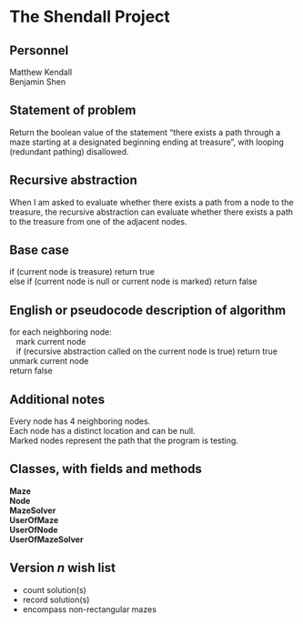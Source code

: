 # The Shendall Project

## Personnel
Matthew Kendall  
Benjamin Shen

## Statement of problem
Return the boolean value of the statement “there exists a path through a maze starting at a designated beginning ending at treasure”, with looping (redundant pathing) disallowed.

## Recursive abstraction
When I am asked to evaluate whether there exists a path from a node to the treasure, the recursive abstraction can evaluate whether there exists a path to the treasure from one of the adjacent nodes.

## Base case
if (current node is treasure) return true  
else if (current node is null or current node is marked) return false  

## English or pseudocode description of algorithm
for each neighboring node:  
&nbsp;&nbsp;
  mark current node  
&nbsp;&nbsp;
  if (recursive abstraction called on the current node is true) return true  
unmark current node  
return false  

## Additional notes
Every node has 4 neighboring nodes.  
Each node has a distinct location and can be null.  
Marked nodes represent the path that the program is testing.  

## Classes, with fields and methods
**Maze**  
**Node**  
**MazeSolver**  
**UserOfMaze**  
**UserOfNode**  
**UserOfMazeSolver**  

## Version *n* wish list
* count solution(s)
* record solution(s)
* encompass non-rectangular mazes
